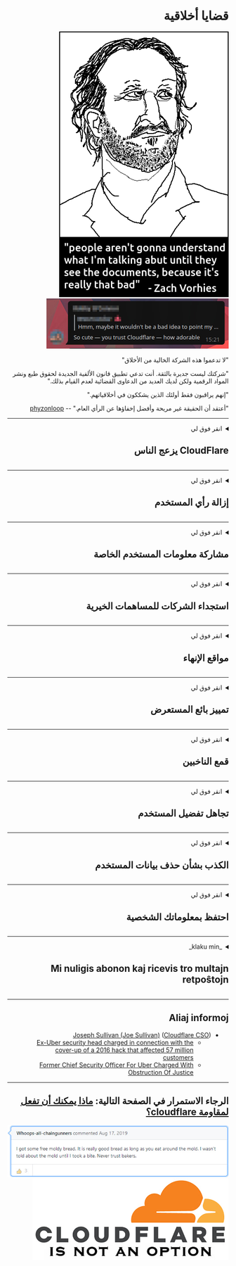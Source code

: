 <div dir="rtl">

# قضايا أخلاقية

![](../image/itsreallythatbad.jpg)
![](../image/telegram/c81238387627b4bfd3dcd60f56d41626.jpg)

"لا تدعموا هذه الشركة الخالية من الأخلاق"

"شركتك ليست جديرة بالثقة. أنت تدعي تطبيق قانون الألفية الجديدة لحقوق طبع ونشر المواد الرقمية ولكن لديك العديد من الدعاوى القضائية لعدم القيام بذلك."

"إنهم يراقبون فقط أولئك الذين يشككون في أخلاقياتهم."

"أعتقد أن الحقيقة غير مريحة وأفضل إخفاؤها عن الرأي العام."  -- [phyzonloop](https://twitter.com/phyzonloop)


---


<details>
<summary>انقر فوق لي

## CloudFlare يزعج الناس
</summary>


ترسل Cloudflare رسائل بريد إلكتروني عشوائية إلى غير مستخدمي Cloudflare.

- أرسل رسائل البريد الإلكتروني فقط إلى المشتركين الذين اختاروا الاشتراك
- عندما يقول المستخدم "توقف" ، توقف عن إرسال البريد الإلكتروني

بكل بساطة. لكن Cloudflare لا تهتم.
قالت Cloudflare إن استخدام خدمتهم يمكن أن يوقف جميع مرسلي البريد العشوائي أو المهاجمين.
كيف يمكننا إيقاف Cloudflare بدون تنشيط Cloudflare؟


| 🖼 | 🖼 |
| --- | --- |
| ![](../image/cfspam01.jpg) | ![](../image/cfspam03.jpg) |
| ![](../image/cfspam02.jpg) | ![](../image/cfspambrittany.jpg)<br>![](../image/cfspamtwtr.jpg) |

</details>

---

<details>
<summary>انقر فوق لي

## إزالة رأي المستخدم
</summary>


Cloudflare رقابة المراجعات السلبية.
إذا نشرت نصًا مضادًا لـ Cloudflare على Twitter ، فلديك فرصة للحصول على رد من موظف Cloudflare برسالة "لا ، إنها ليست".
إذا قمت بنشر مراجعة سلبية على أي موقع مراجعة ، فسيحاولون فرض الرقابة عليه.


| 🖼 | 🖼 |
| --- | --- |
| ![](../image/cfcenrev_01.jpg)<br>![](../image/cfcenrev_02.jpg) | ![](../image/cfcenrev_03.jpg) |

</details>

---

<details>
<summary>انقر فوق لي

## مشاركة معلومات المستخدم الخاصة
</summary>


تعاني Cloudflare من مشكلة مضايقة ضخمة.
تشارك Cloudflare المعلومات الشخصية لأولئك الذين يشكون من المواقع المستضافة.
يطلبون منك أحيانًا تقديم هويتك الحقيقية.
إذا كنت لا ترغب في التعرض للمضايقة أو الاعتداء أو الضرب أو القتل ، فمن الأفضل أن تبتعد عن مواقع Cloudflared.


| 🖼 | 🖼 |
| --- | --- |
| ![](../image/cfdox_what.jpg) | ![](../image/cfdox_swat.jpg) |
| ![](../image/cfdox_kill.jpg) | ![](../image/cfdox_threat.jpg) |
| ![](../image/cfdox_dox.jpg) | ![](../image/cfdox_ex1.jpg) |
| ![](../image/cfabuseform.jpg) | ![](../image/cfdox_ex2.jpg) |

</details>

---

<details>
<summary>انقر فوق لي

## استجداء الشركات للمساهمات الخيرية
</summary>


تطلب CloudFlare مساهمات خيرية.
إنه لأمر مروع للغاية أن تطلب شركة أمريكية أعمالًا خيرية جنبًا إلى جنب مع المنظمات غير الربحية التي لها أسباب وجيهة.
إذا كنت تحب حظر الأشخاص أو إضاعة وقت الآخرين ، فقد ترغب في طلب بعض البيتزا لموظفي Cloudflare.


![](../image/cfdonate.jpg)

</details>

---

<details>
<summary>انقر فوق لي

## مواقع الإنهاء
</summary>


ماذا ستفعل إذا تعطل موقعك فجأة؟
هناك تقارير تفيد بأن Cloudflare يحذف تكوين المستخدم أو يوقف الخدمة دون أي تحذير ، بصمت.
نقترح عليك العثور على مزود أفضل.

![](../image/cftmnt.jpg)

</details>

---

<details>
<summary>انقر فوق لي

## تمييز بائع المستعرض
</summary>


تمنح CloudFlare معاملة تفضيلية لأولئك الذين يستخدمون Firefox مع إعطاء معاملة عدائية لمستخدمي غير متصفح Tor على Tor.
يتلقى مستخدمو Tor الذين يرفضون بحق تنفيذ جافا سكريبت غير مجاني أيضًا معاملة عدائية.
هذا التفاوت في الوصول هو إساءة استخدام لحياد الشبكة وإساءة استخدام للسلطة.

![](../image/browdifftbcx.gif)

- اليسار: متصفح Tor ، اليمين: Chrome. نفس عنوان IP.

![](../image/browserdiff.jpg)

- اليسار: متصفح Tor Javascript معطل ، تم تمكين ملف تعريف الارتباط
- اليمين: Chrome Javascript Enabled، Cookie Disabled

![](../image/cfsiryoublocked.jpg)

- QuteBrowser (متصفح صغير) بدون Tor (Clearnet IP)

| ***المستعرض*** | ***الوصول إلى العلاج*** |
| --- | --- |
| Tor Browser (تم تفعيل جافا سكريبت) | الوصول مسموح به |
| Firefox (تم تفعيل جافا سكريبت) | الوصول المتدهورة |
| Chromium (تم تفعيل جافا سكريبت) | الوصول المتدهورة |
| Chromium or Firefox (جافا سكريبت معطلة) | تم الرفض |
| Chromium or Firefox (تم تعطيل ملف تعريف الارتباط) | تم الرفض |
| QuteBrowser | تم الرفض |
| lynx | تم الرفض |
| w3m | تم الرفض |
| wget | تم الرفض |


لماذا لا تستخدم زر الصوت لحل التحدي السهل؟

نعم ، يوجد زر صوت ، لكنه لا يعمل دائمًا عبر Tor.
ستصلك هذه الرسالة عند النقر فوقها:

```
حاول مرة أخرى في وقت لاحق
قد يرسل جهاز الكمبيوتر أو الشبكة الخاصة بك استعلامات آلية.
لحماية مستخدمينا ، لا يمكننا معالجة طلبك الآن.
لمزيد من التفاصيل قم بزيارة صفحة المساعدة الخاصة بنا
```

</details>

---

<details>
<summary>انقر فوق لي

## قمع الناخبين
</summary>


يقوم الناخبون في الولايات الأمريكية بالتسجيل للتصويت في نهاية المطاف من خلال الموقع الإلكتروني لوزيرة الخارجية في دولة إقامتهم.
تشارك مكاتب وزراء الخارجية التي يسيطر عليها الجمهوريون في قمع الناخبين عن طريق توكيل موقع وزير الخارجية عبر موقع Cloudflare.
إن معاملة Cloudflare العدائية لمستخدمي Tor ، وموقعها في MITM كنقطة مراقبة عالمية مركزية ، ودورها الضار بشكل عام يجعل الناخبين المحتملين يترددون في التسجيل.
يميل الليبراليون على وجه الخصوص إلى اعتناق الخصوصية.
تجمع نماذج تسجيل الناخبين معلومات حساسة حول الميول السياسية للناخب ، والعنوان المادي الشخصي ، ورقم الضمان الاجتماعي ، وتاريخ الميلاد.
تجعل معظم الولايات مجموعة فرعية فقط من تلك المعلومات متاحة للجمهور ، لكن Cloudflare ترى كل هذه المعلومات عندما يسجل شخص ما للتصويت.

لاحظ أن التسجيل الورقي لا يتحايل على Cloudflare لأنه من المرجح أن يستخدم موظفو موظفي إدخال البيانات بوزارة الخارجية موقع Cloudflare لإدخال البيانات.

| 🖼 | 🖼 |
| --- | --- |
| ![](../image/cfvotm_01.jpg) | ![](../image/cfvotm_02.jpg) |

- موقع Change.org هو موقع شهير لجمع الأصوات واتخاذ الإجراءات.
“يبدأ الناس في كل مكان حملات ، ويحشدون المؤيدين ، ويعملون مع صانعي القرار لإيجاد الحلول.”
لسوء الحظ ، لا يستطيع العديد من الأشخاص مشاهدة موقع change.org على الإطلاق بسبب مرشح Cloudflare القوي.
يتم منعهم من التوقيع على العريضة ، وبالتالي استبعادهم من العملية الديمقراطية.
يساعد استخدام نظام أساسي آخر غير مصمم على السحابة مثل OpenPetition في حل المشكلة.

| 🖼 | 🖼 |
| --- | --- |
| ![](../image/changeorgasn.jpg) | ![](../image/changeorgtor.jpg) |

- يقدم "المشروع الأثيني" الخاص بـ Cloudflare حماية مجانية على مستوى المؤسسة لمواقع الانتخابات المحلية والولاية.
قالوا إن "ناخبيهم يمكنهم الوصول إلى المعلومات الانتخابية وتسجيل الناخبين" لكن هذه كذبة لأن الكثير من الناس لا يمكنهم تصفح الموقع على الإطلاق.

</details>

---

<details>
<summary>انقر فوق لي

## تجاهل تفضيل المستخدم
</summary>


إذا قمت بإلغاء الاشتراك في شيء ما ، فإنك تتوقع ألا تتلقى أي بريد إلكتروني بشأنه.
تتجاهل Cloudflare تفضيلات المستخدم وتشارك البيانات مع شركات خارجية دون موافقة العميل.
إذا كنت تستخدم خطتهم المجانية ، فإنهم يرسلون إليك أحيانًا بريدًا إلكترونيًا يطلبون منك شراء اشتراك شهري.

![](../image/cfviopl_tp.jpg)

</details>

---

<details>
<summary>انقر فوق لي

## الكذب بشأن حذف بيانات المستخدم
</summary>


وفقًا لمدونة عميل Cloudflare السابق هذا ، فإن Cloudflare تكذب بشأن حذف الحسابات.
في الوقت الحاضر ، تحتفظ العديد من الشركات ببياناتك بعد إغلاق حسابك أو إزالته.
تذكر معظم الشركات الجيدة ذلك في سياسة الخصوصية الخاصة بها.
كلاود فلير؟ لا.

```
2019-08-05 أرسل لي CloudFlare تأكيدًا بأنهم قد أزالوا حسابي.
2019-10-02 تلقيت بريدًا إلكترونيًا من CloudFlare "لأنني عميل"
```

لم يعرف Cloudflare كلمة "إزالة".
إذا تمت إزالته حقًا ، فلماذا تلقى هذا العميل السابق بريدًا إلكترونيًا؟
وذكر أيضًا أن سياسة خصوصية Cloudflare لا تذكر ذلك.

```
لا تذكر سياسة الخصوصية الجديدة الخاصة بهم أي ذكر للاحتفاظ بالبيانات لمدة عام.
```

![](../image/cfviopl_notdel.jpg)

كيف يمكنك الوثوق في Cloudflare إذا كانت سياسة الخصوصية الخاصة بها عبارة عن LIE؟

</details>

---

<details>
<summary>انقر فوق لي

## احتفظ بمعلوماتك الشخصية
</summary>


يعد حذف حساب Cloudflare أمرًا صعبًا.

```
أرسل بطاقة دعم باستخدام فئة "الحساب" ،
وطلب حذف الحساب في نص الرسالة.
يجب ألا يكون لديك أي مجالات أو بطاقات ائتمان مرتبطة بحسابك قبل طلب الحذف.
```

سوف تتلقى هذا البريد الإلكتروني للتأكيد.

![](../image/cf_deleteandkeep.jpg)

"لقد بدأنا في معالجة طلب الحذف الخاص بك" ولكن "سنواصل تخزين معلوماتك الشخصية".

هل يمكنك "الوثوق" بهذا؟

</details>

---

<details>
<summary>_klaku min_

## Mi nuligis abonon kaj ricevis tro multajn retpoŝtojn
</summary>


La uzanto nuligis sian 'Cloudflare stream' abonon kaj li ricevas retpoŝtajn memorigilojn ĉiutage por rememorigi lin pri nuligita abono.
Ne estas malaprobita butono. Kiel vi ĉesas ĉi tiun frenezon?

![](../image/barrageemailcancelsubscription.jpg)

Cloudflare diris al ĉi tiu uzanto kontakti subtenteamo kaj peti ĉiujn viajn enhavojn forigi.

- [t](https://web.archive.org/web/20210412165334/https://twitter.com/JohnHaldson/status/1381651569247088650)

</details>

---

## Aliaj informoj

- [Joseph Sullivan (Joe Sullivan)](../cloudflare_inc/cloudflare_members.md) ([Cloudflare CSO](https://twitter.com/eastdakota/status/1296522269313785862))
  - [Ex-Uber security head charged in connection with the cover-up of a 2016 hack that affected 57 million customers](https://www.businessinsider.com/uber-data-hack-security-head-joe-sullivan-charged-cover-up-2020-8)
  - [Former Chief Security Officer For Uber Charged With Obstruction Of Justice](https://www.justice.gov/usao-ndca/pr/former-chief-security-officer-uber-charged-obstruction-justice)


---

## الرجاء الاستمرار في الصفحة التالية:   [ماذا يمكنك أن تفعل لمقاومة cloudflare؟](ar.action.md)

![](../image/freemoldybread.jpg)
![](../image/cfisnotanoption.jpg)

</div>